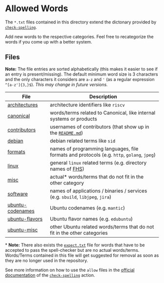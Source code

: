 # Allowed Words

The `*.txt` files contained in this directory extend the dictonary provided by 
[`check-spelling`](https://github.com/check-spelling/check-spelling).

Add new words to the respective categories. Feel free to recategorize the words 
if you come up with a better system.

## Files

**Note:** The file entries are sorted alphabetically (this makes it easier to see if an entry is present/missing). The default minimum word size is 3 characters and the only characters it considers are `a-z` and `'` (as a regular expression `^[a-z']{3,}$`). *This may change in future versions.*

| File | Description |
| ---- | ----------- |
| [architectures](architectures.txt) | architecture identifiers like `riscv`  |
| [canonical](canonical.txt) | words/terms related to Canonical, like internal systems or products |
| [contributors](contributors.txt) | usernames of contributors (that show up in the [`README.md`](../../../../README.md))  |
| [debian](debian.txt) | debian related terms like `sid` |
| [formats](formats.txt) | names of programming languages, file formats and protocols (e.g. `http`, `golang`, `jpeg`) |
| [linux](linux.txt) | general `linux` related terms (e.g. directory names of [FHS](https://refspecs.linuxfoundation.org/fhs.shtml)) |
| [misc](misc.txt) | actual\* words/terms that do not fit in the other category |
| [software](software.txt) | names of applications / binaries / services (e.g. `sbuild`, `libjpeg`, `jira`) |
| [ubuntu-codenames](ubuntu-codenames.txt) | Ubuntu codenames (e.g. `mantic`) |
| [ubuntu-flavors](ubuntu-flavors.txt) | Ubuntu flavor names (e.g. `edubuntu`) |
| [ubuntu-misc](ubuntu-misc.txt) | other Ubuntu related words/terms that do not fit in the other categories |

\* **Note:** There also exists the [`expect.txt`](../expect.txt) file for words that have to be accepted to pass the spell-checker but are no actual words/terms. Words/Terms contained in this file will get suggested for removal as soon as they are no longer used in the repository.

See more information on how to use the `allow` files in the [official documentation](https://github.com/check-spelling/check-spelling/wiki/Configuration#allow) of the [`check-spelling`](https://github.com/check-spelling/check-spelling) action.
